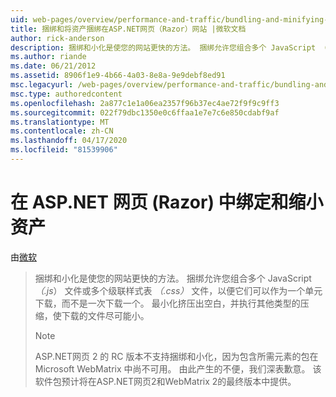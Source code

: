 ```yaml
---
uid: web-pages/overview/performance-and-traffic/bundling-and-minifying-assets-in-an-aspnet-web-pages-razor-site
title: 捆绑和将资产捆绑在ASP.NET网页（Razor）网站 |微软文档
author: rick-anderson
description: 捆绑和小化是使您的网站更快的方法。 捆绑允许您组合多个 JavaScript （.js ） 文件或多个级联样式表 （...
ms.author: riande
ms.date: 06/21/2012
ms.assetid: 8906f1e9-4b66-4a03-8e8a-9e9debf8ed91
msc.legacyurl: /web-pages/overview/performance-and-traffic/bundling-and-minifying-assets-in-an-aspnet-web-pages-razor-site
msc.type: authoredcontent
ms.openlocfilehash: 2a877c1e1a06ea2357f96b37ec4ae72f9f9c9ff3
ms.sourcegitcommit: 022f79dbc1350e0c6ffaa1e7e7c6e850cdabf9af
ms.translationtype: MT
ms.contentlocale: zh-CN
ms.lasthandoff: 04/17/2020
ms.locfileid: "81539906"
---
```

# <a name="bundling-and-minifying-assets-in-an-aspnet-web-pages-razor-site"></a>在 ASP.NET 网页 (Razor) 中绑定和缩小资产

由[微软](https://github.com/microsoft)

> 捆绑和小化是使您的网站更快的方法。 捆绑允许您组合多个 JavaScript *（.js*） 文件或多个级联样式表 *（.css）* 文件，以便它们可以作为一个单元下载，而不是一次下载一个。 最小化挤压出空白，并执行其他类型的压缩，使下载的文件尽可能小。
> 
> > [!NOTE]
> > ASP.NET网页 2 的 RC 版本不支持捆绑和小化，因为包含所需元素的包在 Microsoft WebMatrix 中尚不可用。 由此产生的不便，我们深表歉意。 该软件包预计将在ASP.NET网页2和WebMatrix 2的最终版本中提供。

